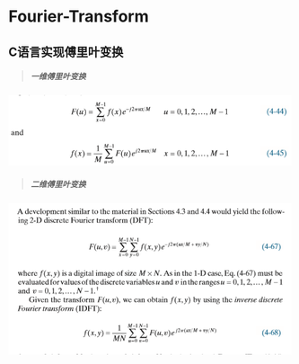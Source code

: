 # Fourier-Transform
## C语言实现傅里叶变换
>##### 一维傅里叶变换
![image](https://github.com/Novice231/Fourier-Transform/blob/master/image/Fourier1.png)
>##### 二维傅里叶变换
![image](https://github.com/Novice231/Fourier-Transform/blob/master/image/Fourier2.png)
